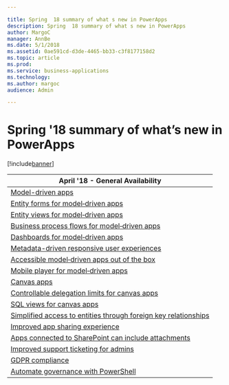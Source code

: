 ```yaml
---

title: Spring  18 summary of what s new in PowerApps
description: Spring  18 summary of what s new in PowerApps
author: MargoC
manager: AnnBe
ms.date: 5/1/2018
ms.assetid: 0ae591cd-d3de-4465-bb33-c3f8177158d2
ms.topic: article
ms.prod: 
ms.service: business-applications
ms.technology: 
ms.author: margoc
audience: Admin

---
```

#  Spring '18 summary of what’s new in PowerApps




[!include[banner](../../../includes/banner.md)]

| April '18 - General Availability                                                          |
|-------------------------------------------------------------------------------------------|
| [Model-driven apps](model-driven-apps/index.md)                                                   |
| [Entity forms for model‑driven apps](model-driven-apps/index.md)                                      |
| [Entity views for model‑driven apps](model-driven-apps/index.md)                                      |
| [Business process flows for model‑driven apps](model-driven-apps/index.md)                  |
| [Dashboards for model‑driven apps](model-driven-apps/index.md)                         |
| [Metadata-driven responsive user experiences](model-driven-apps/index.md)          |
| [Accessible model‑driven apps out of the box](model-driven-apps/index.md)             |
| [Mobile player for model‑driven apps](model-driven-apps/index.md)                                |
| [Canvas apps](canvas-apps/index.md)                                                              |
| [Controllable delegation limits for canvas apps](canvas-apps/index.md)      |
| [SQL views for canvas apps](canvas-apps/index.md)                                                  |
| [Simplified access to entities through foreign key relationships](canvas-apps/index.md) |
| [Improved app sharing experience](improved-app-sharing-experience.md)                                |
| [Apps connected to SharePoint can include attachments](apps-connected-to-sharepoint-can-include-attachments.md)             |
| [Improved support ticketing for admins](improved-support-ticketing-admins.md)                     |
| [GDPR compliance](gdpr-compliance.md)                                                       |
| [Automate governance with PowerShell](automate-governance-powershell.md)                         |
